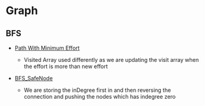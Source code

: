 # Graph

## BFS
- [Path With Minimum Effort](minimul_efforts.cpp)
    - Visited Array used differently as we are updating the visit array when the effort is more than new effort
    
- [BFS_SafeNode](BSF_safeNode.cpp)
    - We are storing the inDegree first in and then reversing the connection and pushing the nodes which has indegree zero